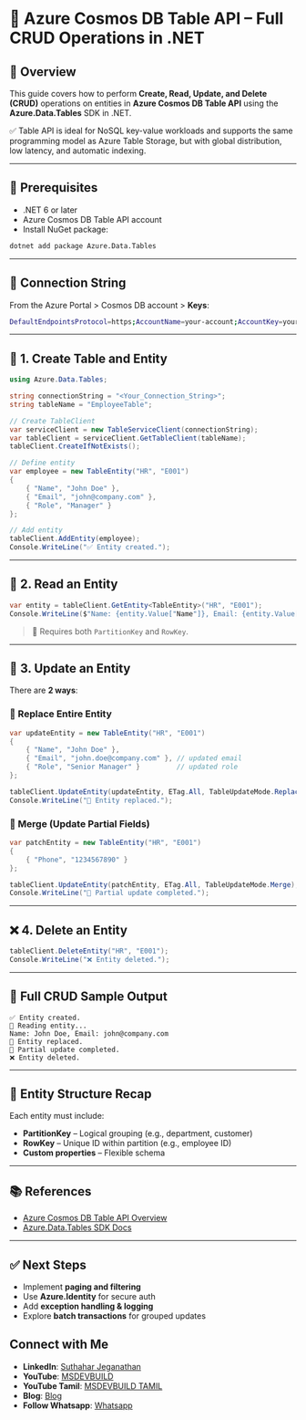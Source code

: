 
# 📘 Azure Cosmos DB Table API – Full CRUD Operations in .NET

## 🧾 Overview

This guide covers how to perform **Create, Read, Update, and Delete (CRUD)** operations on entities in **Azure Cosmos DB Table API** using the **Azure.Data.Tables** SDK in .NET.

✅ Table API is ideal for NoSQL key-value workloads and supports the same programming model as Azure Table Storage, but with global distribution, low latency, and automatic indexing.

---

## 🔧 Prerequisites

* .NET 6 or later
* Azure Cosmos DB Table API account
* Install NuGet package:

```bash
dotnet add package Azure.Data.Tables
```

---

## 🔐 Connection String

From the Azure Portal > Cosmos DB account > **Keys**:

```bash
DefaultEndpointsProtocol=https;AccountName=your-account;AccountKey=your-key;TableEndpoint=https://your-account.table.cosmos.azure.com:443/;
```

---

## 🔨 1. Create Table and Entity

```csharp
using Azure.Data.Tables;

string connectionString = "<Your_Connection_String>";
string tableName = "EmployeeTable";

// Create TableClient
var serviceClient = new TableServiceClient(connectionString);
var tableClient = serviceClient.GetTableClient(tableName);
tableClient.CreateIfNotExists();

// Define entity
var employee = new TableEntity("HR", "E001")
{
    { "Name", "John Doe" },
    { "Email", "john@company.com" },
    { "Role", "Manager" }
};

// Add entity
tableClient.AddEntity(employee);
Console.WriteLine("✅ Entity created.");
```

---

## 📖 2. Read an Entity

```csharp
var entity = tableClient.GetEntity<TableEntity>("HR", "E001");
Console.WriteLine($"Name: {entity.Value["Name"]}, Email: {entity.Value["Email"]}");
```

> 📝 Requires both `PartitionKey` and `RowKey`.

---

## 📝 3. Update an Entity

There are **2 ways**:

### 🔁 Replace Entire Entity

```csharp
var updateEntity = new TableEntity("HR", "E001")
{
    { "Name", "John Doe" },
    { "Email", "john.doe@company.com" }, // updated email
    { "Role", "Senior Manager" }         // updated role
};

tableClient.UpdateEntity(updateEntity, ETag.All, TableUpdateMode.Replace);
Console.WriteLine("🔁 Entity replaced.");
```

### 🧩 Merge (Update Partial Fields)

```csharp
var patchEntity = new TableEntity("HR", "E001")
{
    { "Phone", "1234567890" }
};

tableClient.UpdateEntity(patchEntity, ETag.All, TableUpdateMode.Merge);
Console.WriteLine("🧩 Partial update completed.");
```

---

## ❌ 4. Delete an Entity

```csharp
tableClient.DeleteEntity("HR", "E001");
Console.WriteLine("❌ Entity deleted.");
```

---

## 🧪 Full CRUD Sample Output

```
✅ Entity created.
👀 Reading entity...
Name: John Doe, Email: john@company.com
🔁 Entity replaced.
🧩 Partial update completed.
❌ Entity deleted.
```

---

## 📘 Entity Structure Recap

Each entity must include:

* **PartitionKey** – Logical grouping (e.g., department, customer)
* **RowKey** – Unique ID within partition (e.g., employee ID)
* **Custom properties** – Flexible schema

---

## 📚 References

* [Azure Cosmos DB Table API Overview](https://learn.microsoft.com/en-us/azure/cosmos-db/table/table-overview)
* [Azure.Data.Tables SDK Docs](https://learn.microsoft.com/en-us/dotnet/api/azure.data.tables)

---

## ✅ Next Steps

* Implement **paging and filtering**
* Use **Azure.Identity** for secure auth
* Add **exception handling & logging**
* Explore **batch transactions** for grouped updates

## Connect with Me
- **LinkedIn**: [Suthahar Jeganathan](https://www.linkedin.com/in/jssuthahar/)
- **YouTube**: [MSDEVBUILD](https://www.youtube.com/@MSDEVBUILD)
- **YouTube Tamil**: [MSDEVBUILD TAMIL](https://www.youtube.com/@MSDEVBUILDTamil)
- **Blog**: [Blog](https://www.msdevbuild.com/)
- **Follow Whatsapp**: [Whatsapp](https://www.whatsapp.com/channel/0029Va5j2rHEFeXcTlUhQB0J)
